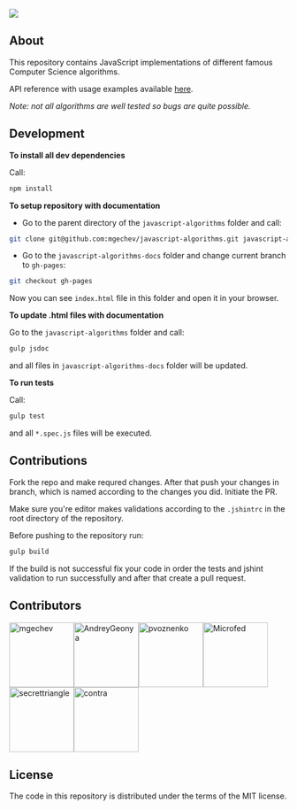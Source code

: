 ![](https://travis-ci.org/mgechev/javascript-algorithms.svg?branch=master)

## About

This repository contains JavaScript implementations of different famous Computer Science algorithms.

API reference with usage examples available <a href="https://mgechev.github.io/javascript-algorithms/" target="_blank">here</a>.

*Note: not all algorithms are well tested so bugs are quite possible.*

## Development

**To install all dev dependencies**

Call:

```bash
npm install
```

**To setup repository with documentation**

- Go to the parent directory of the `javascript-algorithms` folder and call:

```bash
git clone git@github.com:mgechev/javascript-algorithms.git javascript-algorithms-docs
```

- Go to the `javascript-algorithms-docs` folder and change current branch to `gh-pages`:

```bash
git checkout gh-pages
```

Now you can see `index.html` file in this folder and open it in your browser. 

**To update .html files with documentation**

Go to the `javascript-algorithms` folder and call:

```bash
gulp jsdoc 
```

and all files in `javascript-algorithms-docs` folder will be updated.

**To run tests**

Call:

```bash
gulp test
```

and all `*.spec.js` files will be executed.

## Contributions

Fork the repo and make requred changes. After that push your changes in branch, which is named according to the changes you did.
Initiate the PR.

Make sure you're editor makes validations according to the `.jshintrc` in the root directory of the repository.

Before pushing to the repository run:

```bash
gulp build
```

If the build is not successful fix your code in order the tests and jshint validation to run successfully and after that create a pull request.

## Contributors

[<img alt="mgechev" src="https://avatars.githubusercontent.com/u/455023?v=3&s=117" width="117">](https://github.com/mgechev)[<img alt="AndreyGeonya" src="https://avatars.githubusercontent.com/u/773648?v=3&s=117" width="117">](https://github.com/AndreyGeonya)[<img alt="pvoznenko" src="https://avatars.githubusercontent.com/u/1098414?v=3&s=117" width="117">](https://github.com/pvoznenko)[<img alt="Microfed" src="https://avatars.githubusercontent.com/u/613179?v=3&s=117" width="117">](https://github.com/Microfed)[<img alt="secrettriangle" src="https://avatars.githubusercontent.com/u/1765130?v=3&s=117" width="117">](https://github.com/secrettriangle)[<img alt="contra" src="https://avatars.githubusercontent.com/u/425716?v=3&s=117" width="117">](https://github.com/contra)

## License

The code in this repository is distributed under the terms of the MIT license.